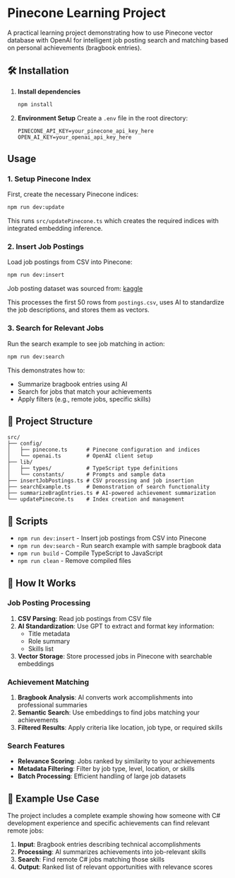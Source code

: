 # Pinecone Learning Project

A practical learning project demonstrating how to use Pinecone vector database with OpenAI for intelligent job posting search and matching based on personal achievements (bragbook entries).


## 🛠️ Installation

1. **Install dependencies**

   ```bash
   npm install
   ```

2. **Environment Setup**
   Create a `.env` file in the root directory:

   ```env
   PINECONE_API_KEY=your_pinecone_api_key_here
   OPEN_AI_KEY=your_openai_api_key_here
   ```


## Usage

### 1. Setup Pinecone Index

First, create the necessary Pinecone indices:

```bash
npm run dev:update
```

This runs `src/updatePinecone.ts` which creates the required indices with integrated embedding inference.

### 2. Insert Job Postings

Load job postings from CSV into Pinecone:

```bash
npm run dev:insert
```

Job posting dataset was sourced from: [kaggle](https://www.kaggle.com/datasets/asaniczka/software-engineer-job-postings-linkedin)

This processes the first 50 rows from `postings.csv`, uses AI to standardize the job descriptions, and stores them as vectors.

### 3. Search for Relevant Jobs

Run the search example to see job matching in action:

```bash
npm run dev:search
```

This demonstrates how to:

- Summarize bragbook entries using AI
- Search for jobs that match your achievements
- Apply filters (e.g., remote jobs, specific skills)

## 📁 Project Structure

```
src/
├── config/
│   ├── pinecone.ts      # Pinecone configuration and indices
│   └── openai.ts        # OpenAI client setup
├── lib/
│   ├── types/           # TypeScript type definitions
│   └── constants/       # Prompts and sample data
├── insertJobPostings.ts # CSV processing and job insertion
├── searchExample.ts     # Demonstration of search functionality
├── summarizeBragEntries.ts # AI-powered achievement summarization
└── updatePinecone.ts    # Index creation and management
```

## 🔧 Scripts

- `npm run dev:insert` - Insert job postings from CSV into Pinecone
- `npm run dev:search` - Run search example with sample bragbook data
- `npm run build` - Compile TypeScript to JavaScript
- `npm run clean` - Remove compiled files

## 🧠 How It Works

### Job Posting Processing

1. **CSV Parsing**: Read job postings from CSV file
2. **AI Standardization**: Use GPT to extract and format key information:
   - Title metadata
   - Role summary
   - Skills list
3. **Vector Storage**: Store processed jobs in Pinecone with searchable embeddings

### Achievement Matching

1. **Bragbook Analysis**: AI converts work accomplishments into professional summaries
2. **Semantic Search**: Use embeddings to find jobs matching your achievements
3. **Filtered Results**: Apply criteria like location, job type, or required skills

### Search Features

- **Relevance Scoring**: Jobs ranked by similarity to your achievements
- **Metadata Filtering**: Filter by job type, level, location, or skills
- **Batch Processing**: Efficient handling of large job datasets

## 🔬 Example Use Case

The project includes a complete example showing how someone with C# development experience and specific achievements can find relevant remote jobs:

1. **Input**: Bragbook entries describing technical accomplishments
2. **Processing**: AI summarizes achievements into job-relevant skills
3. **Search**: Find remote C# jobs matching those skills
4. **Output**: Ranked list of relevant opportunities with relevance scores

